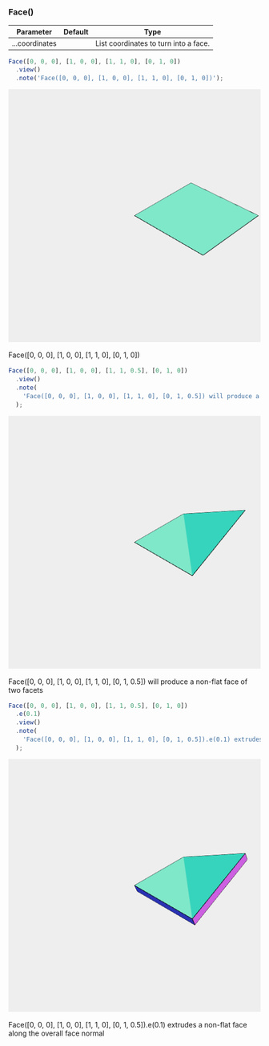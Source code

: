 ### Face()
Parameter|Default|Type
---|---|---
|...coordinates||List coordinates to turn into a face.

```JavaScript
Face([0, 0, 0], [1, 0, 0], [1, 1, 0], [0, 1, 0])
  .view()
  .note('Face([0, 0, 0], [1, 0, 0], [1, 1, 0], [0, 1, 0])');
```

![Image](Face.md.0.png)

Face([0, 0, 0], [1, 0, 0], [1, 1, 0], [0, 1, 0])

```JavaScript
Face([0, 0, 0], [1, 0, 0], [1, 1, 0.5], [0, 1, 0])
  .view()
  .note(
    'Face([0, 0, 0], [1, 0, 0], [1, 1, 0], [0, 1, 0.5]) will produce a non-flat face of two facets'
  );
```

![Image](Face.md.1.png)

Face([0, 0, 0], [1, 0, 0], [1, 1, 0], [0, 1, 0.5]) will produce a non-flat face of two facets

```JavaScript
Face([0, 0, 0], [1, 0, 0], [1, 1, 0.5], [0, 1, 0])
  .e(0.1)
  .view()
  .note(
    'Face([0, 0, 0], [1, 0, 0], [1, 1, 0], [0, 1, 0.5]).e(0.1) extrudes a non-flat face along the overall face normal'
  );
```

![Image](Face.md.2.png)

Face([0, 0, 0], [1, 0, 0], [1, 1, 0], [0, 1, 0.5]).e(0.1) extrudes a non-flat face along the overall face normal
